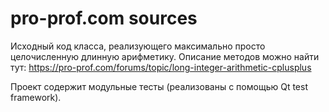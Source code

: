 # pro-prof.com sources

Исходный код класса, реализующего максимально просто целочисленную длинную арифметику.
Описание методов можно найти тут: https://pro-prof.com/forums/topic/long-integer-arithmetic-cplusplus

Проект содержит модульные тесты (реализованы с помощью Qt test framework).
